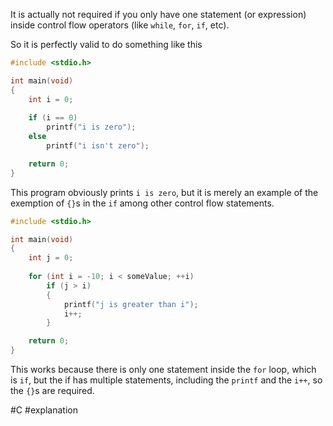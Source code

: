 It is actually not required if you only have one statement (or expression) inside control flow operators (like `while`, `for`, `if`, etc).

So it is perfectly valid to do something like this
```c
#include <stdio.h>

int main(void)
{
	int i = 0;
	
	if (i == 0)
		printf("i is zero");
	else
		printf("i isn't zero");

	return 0;
}
```
This program obviously prints `i is zero`, but it is merely an example of the exemption of `{}`s in the `if` among other control flow statements.
```c
#include <stdio.h>

int main(void)
{
	int j = 0;
	
	for (int i = -10; i < someValue; ++i)
		if (j > i)
		{
			printf("j is greater than i");
			i++;
		}

	return 0;
}
```
This works because there is only one statement inside the `for` loop, which is `if`, but the if has multiple statements, including the `printf` and the `i++`, so the `{}`s are required.

#C #explanation 
